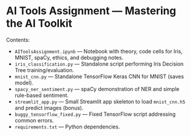 # AI Tools Assignment — Mastering the AI Toolkit

Contents:
- `AIToolsAssignment.ipynb` — Notebook with theory, code cells for Iris, MNIST, spaCy, ethics, and debugging notes.
- `iris_classification.py` — Standalone script performing Iris Decision Tree training/evaluation.
- `mnist_cnn.py` — Standalone TensorFlow Keras CNN for MNIST (saves model).
- `spacy_ner_sentiment.py` — spaCy demonstration of NER and simple rule-based sentiment.
- `streamlit_app.py` — Small Streamlit app skeleton to load `mnist_cnn.h5` and predict images (bonus).
- `buggy_tensorflow_fixed.py` — Fixed TensorFlow script addressing common errors.
- `requirements.txt` — Python dependencies.

